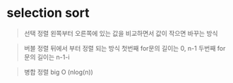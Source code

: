 # selection sort

> 선택 정렬
> 왼쪽부터 오른쪽에 있는 값을 비교하면서 값이 작으면 바꾸는 방식

> 버블 정렬
> 뒤에서 부터 정렬 되는 방식
> 첫번째 for문의 길이는 0, n-1
> 두번째 for문의 길이는 n-1-i

> 병합 정렬
> big O (nlog(n))
